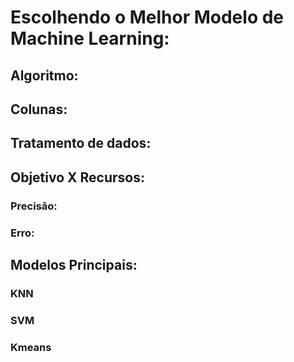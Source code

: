 # Escolhendo o Melhor Modelo de Machine Learning: 

## Algoritmo:

## Colunas:

## Tratamento de dados:

## Objetivo X Recursos:
  ### Precisão:
  ### Erro:
  
## Modelos Principais:
  ### KNN
  ### SVM
  ### Kmeans
  
